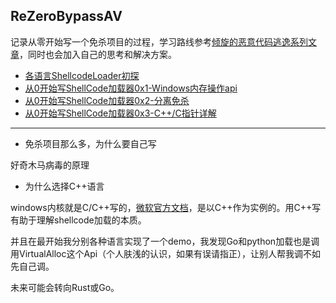 ## ReZeroBypassAV

记录从零开始写一个免杀项目的过程，学习路线参考[倾旋的恶意代码逃逸系列文章](https://github.com/Rvn0xsy/BadCode)，同时也会加入自己的思考和解决方案。

- [各语言ShellcodeLoader初探](https://luckyfuture.top/ShellcodeLoader.html)
- [从0开始写ShellCode加载器0x1-Windows内存操作api](https://luckyfuture.top/BypassAVLearning.html)
- [从0开始写ShellCode加载器0x2-分离免杀](https://luckyfuture.top/BypassAVLearning2.html)
- [从0开始写ShellCode加载器0x3-C++/C指针详解](https://luckyfuture.top/Cpp&CPointer.html)







---

- 免杀项目那么多，为什么要自己写

好奇木马病毒的原理

- 为什么选择C++语言

windows内核就是C/C++写的，[微软官方文档](https://docs.microsoft.com/zh-cn/windows/win32/apiindex/windows-api-list)，是以C++作为实例的。用C++写有助于理解shellcode加载的本质。

并且在最开始我分别各种语言实现了一个demo，我发现Go和python加载也是调用VirtualAlloc这个Api（个人肤浅的认识，如果有误请指正），让别人帮我调不如先自己调。

未来可能会转向Rust或Go。
